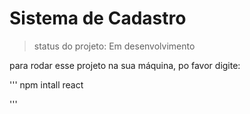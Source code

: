 <h1>Sistema de Cadastro</h1>

>status do projeto: Em desenvolvimento



para rodar esse projeto na sua máquina, po favor digite:

'''
npm intall react

'''
